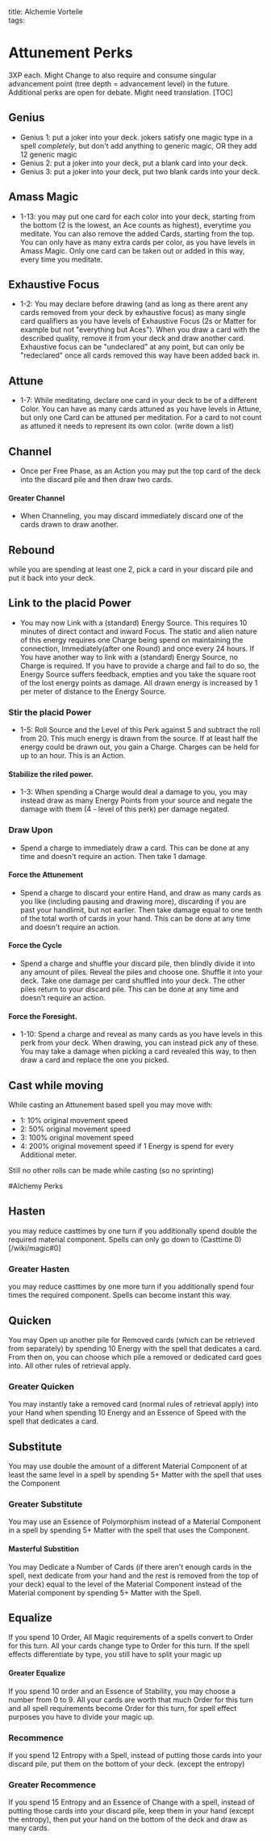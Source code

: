 title: Alchemie Vorteile  
tags:   

# Attunement Perks
3XP each. Might Change to also require and consume singular advancement point (tree depth = advancement level) in the future.
Additional perks are open for debate.
Might need translation.
[TOC]
## Genius
* Genius 1: put a joker into your deck. jokers satisfy one magic type in a spell _completely_, but don't add anything to generic magic, OR they add 12 generic magic  
* Genius 2: put a joker into your deck, put a blank card into your deck.  
* Genius 3: put a joker into your deck, put two blank cards into your deck.  
## Amass Magic
* 1-13: you may put one card for each color into your deck, starting from the bottom (2 is the lowest, an Ace counts as highest), everytime you meditate. You can also remove the added Cards, starting from the top. You can only have as many extra cards per color, as you have levels in Amass Magic. Only one card can be taken out or added in this way, every time you meditate.  
## Exhaustive Focus
* 1-2: You may declare before drawing (and as long as there arent any cards removed from your deck by exhaustive focus) as many single card qualifiers as you have levels of Exhaustive Focus (2s or Matter for example but not "everything but Aces"). When you draw a card with the described quality, remove it from your deck and draw another card. Exhaustive focus can be "undeclared" at any point, but can only be "redeclared" once all cards removed this way have been added back in.  
## Attune
* 1-7: While meditating, declare one card in your deck to be of a different Color. You can have as many cards attuned as you have levels in Attune, but only one Card can be attuned per meditation. For a card to not count as attuned it needs to represent its own color. (write down a list)  
## Channel
* Once per Free Phase, as an Action you may put the top card of the deck into the discard pile and then draw two cards.  
#### Greater Channel
* When Channeling, you may discard immediately discard one of the cards drawn to draw another.
## Rebound
while you are spending at least one 2, pick a card in your discard pile and put it back into your deck.  
## Link to the placid Power
* You may now Link with a (standard) Energy Source. This requires 10 minutes of direct contact and inward Focus. The static and alien nature of this energy requires one Charge being spend on maintaining the connection, Immediately(after one Round) and once every 24 hours. If You have another way to link with a (standard) Energy Source, no Charge is required.
If you have to provide a charge and fail to do so, the Energy Source suffers feedback, empties and you take the square root of the lost energy points as damage. All drawn energy is increased by 1 per meter of distance to the Energy Source.
### Stir the placid Power
* 1-5: Roll Source and the Level of this Perk against 5 and subtract the roll from 20. This much energy is drawn from the source. If at least half the energy could be drawn out, you gain a Charge. Charges can be held for up to an hour. This is an Action.
#### Stabilize the riled power.
* 1-3: When spending a Charge would deal a damage to you, you may instead draw as many Energy Points from your source and negate the damage with them (4 - level of this perk) per damage negated.
### Draw Upon
* Spend a charge to immediately draw a card. This can be done at any time and doesn't require an action. Then take 1 damage.
#### Force the Attunement
* Spend a charge to discard your entire Hand, and draw as many cards as you like (including pausing and drawing more), discarding if you are past your handlimit, but not earlier. Then take damage equal to one tenth of the total worth of cards in your hand. This can be done at any time and doesn't require an action.  
#### Force the Cycle
* Spend a charge and shuffle your discard pile, then blindly divide it into any amount of piles. Reveal the piles and choose one. Shuffle it into your deck. Take one damage per card shuffled into your deck. The other piles return to your discard pile. This can be done at any time and doesn't require an action.   
#### Force the Foresight.
* 1-10: Spend a charge and reveal as many cards as you have levels in this perk from your deck. When drawing, you can instead pick any of these. You may take a damage when picking a card revealed this way, to then draw a card and replace the one you picked.


## Cast while moving
While casting an Attunement based spell you may move with:
* 1: 10% original movement speed
* 2: 50% original movement speed
* 3: 100% original movement speed
* 4: 200% original movement speed if 1 Energy is spend for every Additional meter.

Still no other rolls can be made while casting (so no sprinting)


#Alchemy Perks
## Hasten
you may reduce casttimes by one turn if you additionally spend double the required material component. Spells can only go down to (Casttime 0)[/wiki/magic#0] 
### Greater Hasten
you may reduce casttimes by one more turn if you additionally spend four times the required component. Spells can become instant this way.
## Quicken
You may Open up another pile for Removed cards (which can be retrieved from separately) by spending 10 Energy with the spell that dedicates a card. From then on, you can choose which pile a removed or dedicated card goes into. All other rules of retrieval apply.  
### Greater Quicken
You may instantly take a removed card (normal rules of retrieval apply) into your Hand when spending 10 Energy and an Essence of Speed with the spell that dedicates a card.  
## Substitute
You may use double the amount of a different Material Component of at least the same level in a spell by spending 5+ Matter with the spell that uses the Component  
### Greater Substitute
You may use an Essence of Polymorphism instead of a Material Component in a spell by spending 5+ Matter with the spell that uses the Component.  
#### Masterful Substition
You may Dedicate a Number of Cards (if there aren't enough cards in the spell, next dedicate from your hand and the rest is removed from the top of your deck) equal to the level of the Material Component instead of the Material component by spending 5+ Matter with the Spell.
## Equalize
If you spend 10 Order, All Magic requirements of a spells convert to Order for this turn. All your cards change type to Order for this turn. If the spell effects differentiate by type, you still have to split your magic up  
#### Greater Equalize
If you spend 10 order and an Essence of Stability, you may choose a number from 0 to 9. All your cards are worth that much Order for this turn and all spell requirements become Order for this turn, for spell effect purposes you have to divide your magic up.  
### Recommence
If you spend 12 Entropy with a Spell, instead of putting those cards into your discard pile, put them on the bottom of your deck. (except the entropy)  
### Greater Recommence
If you spend 15 Entropy and an Essence of Change with a spell, instead of putting those cards into your discard pile, keep them in your hand (except the entropy), then put your hand on the bottom of the deck and draw as many cards.
